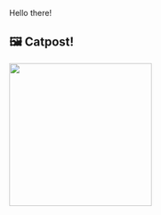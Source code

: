 Hello there!



## 🖼️ Catpost!

<sub>
    <img src="https://cdn2.thecatapi.com/images/7hv.jpg" height="256">
</sub>


